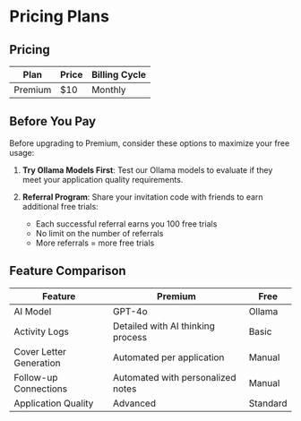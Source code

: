 # Pricing Plans

## Pricing

| Plan    | Price | Billing Cycle |
| ------- | ----- | ------------- |
| Premium | $10   | Monthly       |

## Before You Pay

Before upgrading to Premium, consider these options to maximize your free usage:

1. **Try Ollama Models First**: Test our Ollama models to evaluate if they meet your application quality requirements.

2. **Referral Program**: Share your invitation code with friends to earn additional free trials:
   - Each successful referral earns you 100 free trials
   - No limit on the number of referrals
   - More referrals = more free trials

## Feature Comparison

| Feature                 | Premium                           | Free     |
| ----------------------- | --------------------------------- | -------- |
| AI Model                | GPT-4o                            | Ollama   |
| Activity Logs           | Detailed with AI thinking process | Basic    |
| Cover Letter Generation | Automated per application         | Manual   |
| Follow-up Connections   | Automated with personalized notes | Manual   |
| Application Quality     | Advanced                          | Standard |
